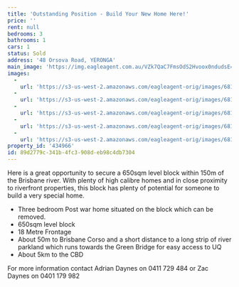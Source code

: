 ```yaml
---
title: 'Outstanding Position - Build Your New Home Here!'
price: ''
rent: null
bedrooms: 3
bathrooms: 1
cars: 1
status: Sold
address: '48 Orsova Road, YERONGA'
main_image: 'https://img.eagleagent.com.au/VZk7QaC7FmsOdS2Hvoox0ndudsE=/1280x854/smart/https://s3-us-west-2.amazonaws.com/eagleagent-orig/images/6819405/105712628-image-M.jpg'
images:
  -
    url: 'https://s3-us-west-2.amazonaws.com/eagleagent-orig/images/6819409/105712628-image-D.jpg'
  -
    url: 'https://s3-us-west-2.amazonaws.com/eagleagent-orig/images/6819408/105712628-image-C.jpg'
  -
    url: 'https://s3-us-west-2.amazonaws.com/eagleagent-orig/images/6819407/105712628-image-B.jpg'
  -
    url: 'https://s3-us-west-2.amazonaws.com/eagleagent-orig/images/6819406/105712628-image-A.jpg'
  -
    url: 'https://s3-us-west-2.amazonaws.com/eagleagent-orig/images/6819405/105712628-image-M.jpg'
property_id: '434966'
id: 89d2779c-341b-4fc3-908d-eb98c4db7304
---
```

Here is a great opportunity to secure a 650sqm level block within 150m of the Brisbane river. With plenty of high calibre homes and in close proximity to riverfront properties, this block has plenty of potential for someone to build a very special home.

*  Three bedroom Post war home situated on the block which can be removed.
*  650sqm level block
*  18 Metre Frontage
*  About 50m to Brisbane Corso and a short distance to a long strip of river parkland which runs towards the Green Bridge for easy access to UQ
*  About 5km to the CBD

For more information contact Adrian Daynes on 0411 729 484 or Zac Daynes on 0401 179 982